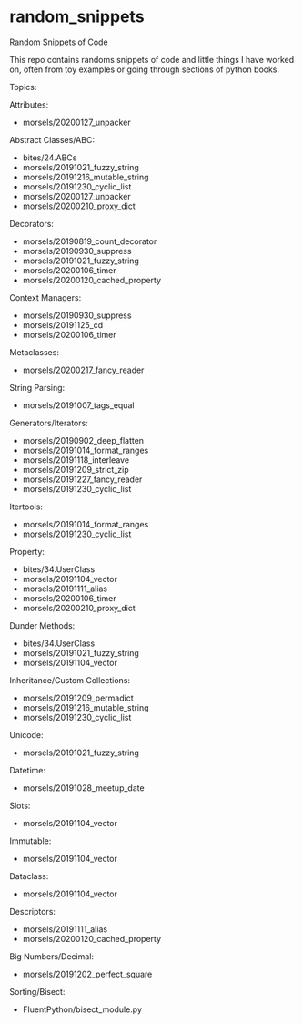 # random_snippets
Random Snippets of Code

This repo contains randoms snippets of code and little things I have worked on, often from toy examples or going through sections of python books.

Topics:

Attributes:
- morsels/20200127_unpacker

Abstract Classes/ABC:
- bites/24.ABCs
- morsels/20191021_fuzzy_string
- morsels/20191216_mutable_string
- morsels/20191230_cyclic_list
- morsels/20200127_unpacker
- morsels/20200210_proxy_dict

Decorators:
- morsels/20190819_count_decorator
- morsels/20190930_suppress
- morsels/20191021_fuzzy_string
- morsels/20200106_timer
- morsels/20200120_cached_property

Context Managers:
- morsels/20190930_suppress
- morsels/20191125_cd
- morsels/20200106_timer

Metaclasses:
- morsels/20200217_fancy_reader

String Parsing:
- morsels/20191007_tags_equal

Generators/Iterators:
- morsels/20190902_deep_flatten
- morsels/20191014_format_ranges
- morsels/20191118_interleave
- morsels/20191209_strict_zip
- morsels/20191227_fancy_reader
- morsels/20191230_cyclic_list

Itertools:
- morsels/20191014_format_ranges
- morsels/20191230_cyclic_list

Property:
- bites/34.UserClass
- morsels/20191104_vector
- morsels/20191111_alias
- morsels/20200106_timer
- morsels/20200210_proxy_dict

Dunder Methods:
- bites/34.UserClass
- morsels/20191021_fuzzy_string
- morsels/20191104_vector

Inheritance/Custom Collections:
- morsels/20191209_permadict
- morsels/20191216_mutable_string
- morsels/20191230_cyclic_list

Unicode:
- morsels/20191021_fuzzy_string

Datetime:
- morsels/20191028_meetup_date

Slots:
- morsels/20191104_vector

Immutable:
- morsels/20191104_vector

Dataclass:
- morsels/20191104_vector

Descriptors:
- morsels/20191111_alias
- morsels/20200120_cached_property

Big Numbers/Decimal:
- morsels/20191202_perfect_square

Sorting/Bisect:
- FluentPython/bisect_module.py
